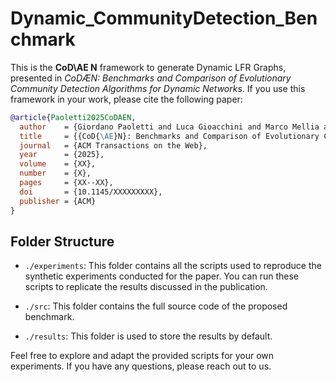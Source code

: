 # Dynamic_CommunityDetection_Benchmark

This is the **CoD\AE N** framework to generate Dynamic LFR Graphs, presented in *CoDÆN: Benchmarks and Comparison of Evolutionary
Community Detection Algorithms for Dynamic Networks*. If you use this framework in your work, please cite the following paper:

```bibtex
@article{Paoletti2025CoDAEN,
  author    = {Giordano Paoletti and Luca Gioacchini and Marco Mellia and Luca Vassio and Jussara M. Almeida},
  title     = {{CoD{\AE}N}: Benchmarks and Comparison of Evolutionary Community Detection Algorithms for Dynamic Networks},
  journal   = {ACM Transactions on the Web},
  year      = {2025},
  volume    = {XX},
  number    = {X},
  pages     = {XX--XX},
  doi       = {10.1145/XXXXXXXXX},
  publisher = {ACM}
}
```

## Folder Structure
- `./experiments`: This folder contains all the scripts used to reproduce the synthetic experiments conducted for the paper. You can run these scripts to replicate the results discussed in the publication.


- `./src`: This folder contains the full source code of the proposed benchmark.
- `./results`: This folder is used to store the results by default.

<!-- - `./scripts`: This folder contains an example guide on how to use the framework. It provides a step-by-step explanation to help you get started with utilizing CoD\AE N in your own research. -->

Feel free to explore and adapt the provided scripts for your own experiments. If you have any questions, please reach out to us.







